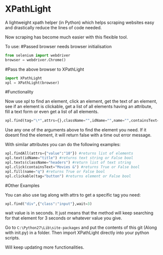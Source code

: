 # XPathLight
A lightweight xpath helper (in Python) which helps scraping websites easy and drastically reduce the lines of code needed.

Now scraping has become much easier with this flexible tool.

To use:
#Passed browser needs browser initialisation

```python
from selenium import webdriver
browser = webdriver.Chrome()
```
#Pass the above browser to XPathLight

```python
import XPathLight
xpl = XPathLight(browser)
```

#Functionality

Now use xpl to find an element, click an element, get the text of an element, see if an element is clickable, get a list of all elements having an attribute, fill a text form or even get a list of all elements.

```python
xpl.find(tag="\*",attrs={},className="",idName="",name="",containsText="",xpath="",wait=10) #returns element or False bool
```

Use any one of the arguments above to find the element you need. If it doesnt find the element, it will return false with a time out error message.

With similar attributes you can do the following examples:

```python
xpl.findAll(attrs={"value":"10"}) #returns list of elements
xpl.text(idName="title") #returns text string or False bool
xpl.texts(className="headers") #return list of text string
xpl.click(containsText="Movies &") #returns True or False bool
xpl.fill(name="q") #returns True or False bool
xpl.clickable(tag="button") #returns element or False bool
```

#Other Examples

You can also use tag along with attrs to get a specific tag you need:

```python
xpl.find("div",{"class":"input"},wait=3)
```
wait value is in seconds.
It just means that the method will keep searching for that element for 3 seconds or whatever value you give.

Go to ```C:\Python27\Lib\site-packages``` and put the contents of this git (Along with init.py) in a folder. Then import XPathLight directly into your python scripts.

Will keep updating more functionalities.
